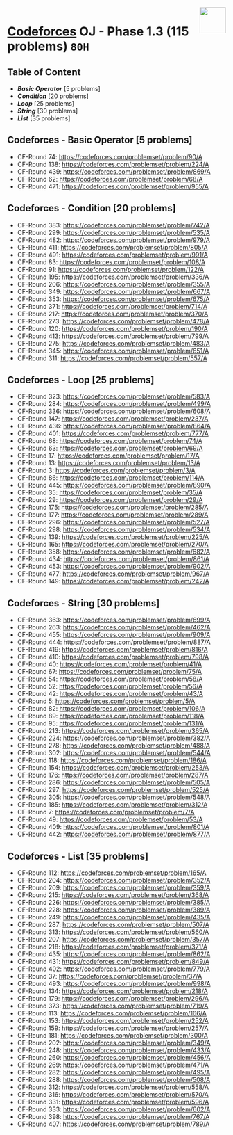 <img align="right" width="60" height="60" src="https://github.com/cs-MohamedAyman/Problem-Solving-Training/blob/master/online-judges-logos/codeforces.jpg">

# [Codeforces](https://codeforces.com/) OJ - Phase 1.3 (115 problems) `80H`

## Table of Content

- ***Basic Operator*** [5 problems]
- ***Condition***      [20 problems]
- ***Loop***           [25 problems]
- ***String***         [30 problems]
- ***List***           [35 problems]

## Codeforces - Basic Operator [5 problems]

- CF-Round 74: https://codeforces.com/problemset/problem/90/A
- CF-Round 138: https://codeforces.com/problemset/problem/224/A
- CF-Round 439: https://codeforces.com/problemset/problem/869/A
- CF-Round 62: https://codeforces.com/problemset/problem/68/A
- CF-Round 471: https://codeforces.com/problemset/problem/955/A

## Codeforces - Condition [20 problems]

- CF-Round 383: https://codeforces.com/problemset/problem/742/A
- CF-Round 299: https://codeforces.com/problemset/problem/535/A
- CF-Round 482: https://codeforces.com/problemset/problem/979/A
- CF-Round 411: https://codeforces.com/problemset/problem/805/A
- CF-Round 491: https://codeforces.com/problemset/problem/991/A
- CF-Round 83: https://codeforces.com/problemset/problem/108/A
- CF-Round 91: https://codeforces.com/problemset/problem/122/A
- CF-Round 195: https://codeforces.com/problemset/problem/336/A
- CF-Round 206: https://codeforces.com/problemset/problem/355/A
- CF-Round 349: https://codeforces.com/problemset/problem/667/A
- CF-Round 353: https://codeforces.com/problemset/problem/675/A
- CF-Round 371: https://codeforces.com/problemset/problem/714/A
- CF-Round 217: https://codeforces.com/problemset/problem/370/A
- CF-Round 273: https://codeforces.com/problemset/problem/478/A
- CF-Round 120: https://codeforces.com/problemset/problem/190/A
- CF-Round 413: https://codeforces.com/problemset/problem/799/A
- CF-Round 275: https://codeforces.com/problemset/problem/483/A
- CF-Round 345: https://codeforces.com/problemset/problem/651/A
- CF-Round 311: https://codeforces.com/problemset/problem/557/A

## Codeforces - Loop [25 problems]

- CF-Round 323: https://codeforces.com/problemset/problem/583/A
- CF-Round 284: https://codeforces.com/problemset/problem/499/A
- CF-Round 336: https://codeforces.com/problemset/problem/608/A
- CF-Round 147: https://codeforces.com/problemset/problem/237/A
- CF-Round 436: https://codeforces.com/problemset/problem/864/A
- CF-Round 401: https://codeforces.com/problemset/problem/777/A
- CF-Round 68: https://codeforces.com/problemset/problem/74/A
- CF-Round 63: https://codeforces.com/problemset/problem/69/A
- CF-Round 17: https://codeforces.com/problemset/problem/17/A
- CF-Round 13: https://codeforces.com/problemset/problem/13/A
- CF-Round 3: https://codeforces.com/problemset/problem/3/A
- CF-Round 86: https://codeforces.com/problemset/problem/114/A
- CF-Round 445: https://codeforces.com/problemset/problem/890/A
- CF-Round 35: https://codeforces.com/problemset/problem/35/A
- CF-Round 29: https://codeforces.com/problemset/problem/29/A
- CF-Round 175: https://codeforces.com/problemset/problem/285/A
- CF-Round 177: https://codeforces.com/problemset/problem/289/A
- CF-Round 296: https://codeforces.com/problemset/problem/527/A
- CF-Round 298: https://codeforces.com/problemset/problem/534/A
- CF-Round 139: https://codeforces.com/problemset/problem/225/A
- CF-Round 165: https://codeforces.com/problemset/problem/270/A
- CF-Round 358: https://codeforces.com/problemset/problem/682/A
- CF-Round 434: https://codeforces.com/problemset/problem/861/A
- CF-Round 453: https://codeforces.com/problemset/problem/902/A
- CF-Round 477: https://codeforces.com/problemset/problem/967/A
- CF-Round 149: https://codeforces.com/problemset/problem/242/A

## Codeforces - String [30 problems]

- CF-Round 363: https://codeforces.com/problemset/problem/699/A
- CF-Round 263: https://codeforces.com/problemset/problem/462/A
- CF-Round 455: https://codeforces.com/problemset/problem/909/A
- CF-Round 444: https://codeforces.com/problemset/problem/887/A
- CF-Round 419: https://codeforces.com/problemset/problem/816/A
- CF-Round 410: https://codeforces.com/problemset/problem/798/A
- CF-Round 40: https://codeforces.com/problemset/problem/41/A
- CF-Round 67: https://codeforces.com/problemset/problem/75/A
- CF-Round 54: https://codeforces.com/problemset/problem/58/A
- CF-Round 52: https://codeforces.com/problemset/problem/56/A
- CF-Round 42: https://codeforces.com/problemset/problem/43/A
- CF-Round 5: https://codeforces.com/problemset/problem/5/A
- CF-Round 82: https://codeforces.com/problemset/problem/106/A
- CF-Round 89: https://codeforces.com/problemset/problem/118/A
- CF-Round 95: https://codeforces.com/problemset/problem/131/A
- CF-Round 213: https://codeforces.com/problemset/problem/365/A
- CF-Round 224: https://codeforces.com/problemset/problem/382/A
- CF-Round 278: https://codeforces.com/problemset/problem/488/A
- CF-Round 302: https://codeforces.com/problemset/problem/544/A
- CF-Round 118: https://codeforces.com/problemset/problem/186/A
- CF-Round 154: https://codeforces.com/problemset/problem/253/A
- CF-Round 176: https://codeforces.com/problemset/problem/287/A
- CF-Round 286: https://codeforces.com/problemset/problem/505/A
- CF-Round 297: https://codeforces.com/problemset/problem/525/A
- CF-Round 305: https://codeforces.com/problemset/problem/548/A
- CF-Round 185: https://codeforces.com/problemset/problem/312/A
- CF-Round 7: https://codeforces.com/problemset/problem/7/A
- CF-Round 49: https://codeforces.com/problemset/problem/53/A
- CF-Round 409: https://codeforces.com/problemset/problem/801/A
- CF-Round 442: https://codeforces.com/problemset/problem/877/A

## Codeforces - List [35 problems]

- CF-Round 112: https://codeforces.com/problemset/problem/165/A
- CF-Round 204: https://codeforces.com/problemset/problem/352/A
- CF-Round 209: https://codeforces.com/problemset/problem/359/A
- CF-Round 215: https://codeforces.com/problemset/problem/368/A
- CF-Round 226: https://codeforces.com/problemset/problem/385/A
- CF-Round 228: https://codeforces.com/problemset/problem/389/A
- CF-Round 249: https://codeforces.com/problemset/problem/435/A
- CF-Round 287: https://codeforces.com/problemset/problem/507/A
- CF-Round 313: https://codeforces.com/problemset/problem/560/A
- CF-Round 207: https://codeforces.com/problemset/problem/357/A
- CF-Round 218: https://codeforces.com/problemset/problem/371/A
- CF-Round 435: https://codeforces.com/problemset/problem/862/A
- CF-Round 431: https://codeforces.com/problemset/problem/849/A
- CF-Round 402: https://codeforces.com/problemset/problem/779/A
- CF-Round 37: https://codeforces.com/problemset/problem/37/A
- CF-Round 493: https://codeforces.com/problemset/problem/998/A
- CF-Round 134: https://codeforces.com/problemset/problem/218/A
- CF-Round 179: https://codeforces.com/problemset/problem/296/A
- CF-Round 373: https://codeforces.com/problemset/problem/719/A
- CF-Round 113: https://codeforces.com/problemset/problem/166/A
- CF-Round 153: https://codeforces.com/problemset/problem/252/A
- CF-Round 159: https://codeforces.com/problemset/problem/257/A
- CF-Round 181: https://codeforces.com/problemset/problem/300/A
- CF-Round 202: https://codeforces.com/problemset/problem/349/A
- CF-Round 248: https://codeforces.com/problemset/problem/433/A
- CF-Round 260: https://codeforces.com/problemset/problem/456/A
- CF-Round 269: https://codeforces.com/problemset/problem/471/A
- CF-Round 282: https://codeforces.com/problemset/problem/495/A
- CF-Round 288: https://codeforces.com/problemset/problem/508/A
- CF-Round 312: https://codeforces.com/problemset/problem/558/A
- CF-Round 316: https://codeforces.com/problemset/problem/570/A
- CF-Round 331: https://codeforces.com/problemset/problem/596/A
- CF-Round 333: https://codeforces.com/problemset/problem/602/A
- CF-Round 398: https://codeforces.com/problemset/problem/767/A
- CF-Round 407: https://codeforces.com/problemset/problem/789/A
